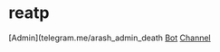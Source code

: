 # reatp
[Admin](telegram.me/arash_admin_death
[Bot](telegram.me/botdeath)
[Channel](telegram.me/deathch)
